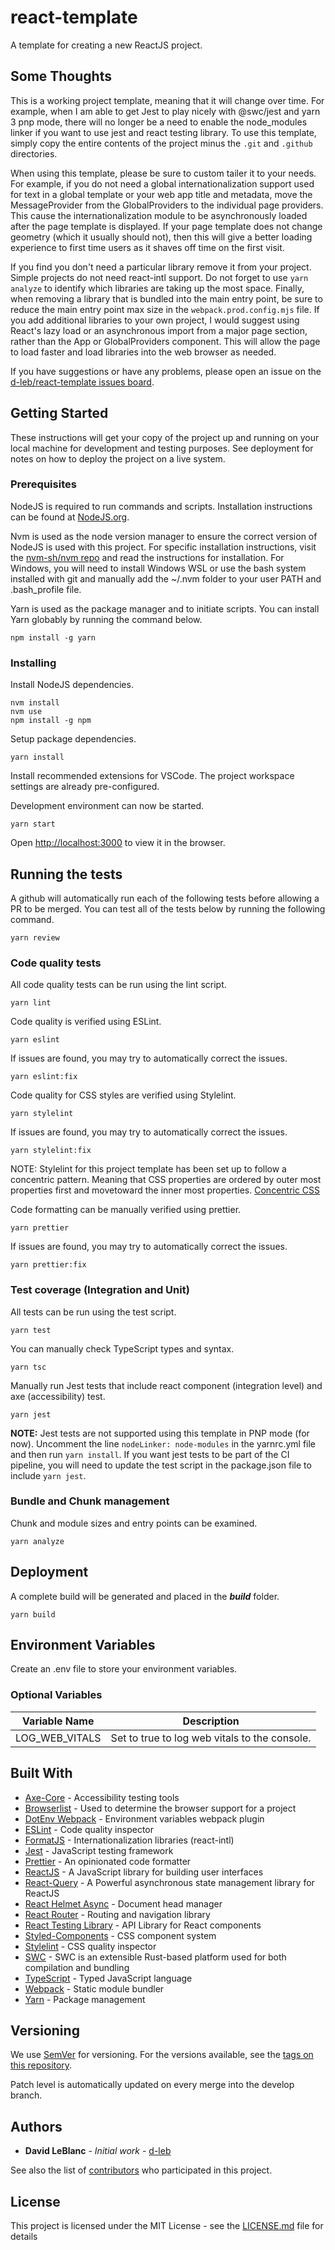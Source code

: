 # react-template

A template for creating a new ReactJS project.

## Some Thoughts

This is a working project template, meaning that it will change over time. For example, when I am able to get Jest to play nicely with @swc/jest and yarn 3 pnp mode, there will no longer be a need
to enable the node_modules linker if you want to use jest and react testing library. To use this template, simply copy the entire contents of the project minus the ```.git``` and ```.github```
directories.

When using this template, please be sure to custom tailer it to your needs. For example, if you do not need a global internationalization support used for text in a global template or your web app
title and metadata, move the MessageProvider from the GlobalProviders to the individual page providers. This cause the internationalization module to be asynchronously loaded after the page template
is displayed. If your page template does not change geometry (which it usually should not), then this will give a better loading experience to first time users as it shaves off time on the first
visit.

If you find you don't need a particular library remove it from your project. Simple projects do not need react-intl support. Do not forget to use ```yarn analyze``` to identify which libraries are
taking up the most space. Finally, when removing a library that is bundled into the main entry point, be sure to reduce the main entry point max size in the ```webpack.prod.config.mjs``` file. If
you add additional libraries to your own project, I would suggest using React's lazy load or an asynchronous import from a major page section, rather than the App or GlobalProviders component. This
will allow the page to load faster and load libraries into the web browser as needed.

If you have suggestions or have any problems, please open an issue on the [d-leb/react-template issues board](https://github.com/d-leb/react-template/issues).

## Getting Started

These instructions will get your copy of the project up and running on your local machine for development and testing purposes. See deployment for notes on how to deploy the project on a live system.

### Prerequisites

NodeJS is required to run commands and scripts. Installation instructions can be found at [NodeJS.org](https://nodejs.org/).

Nvm is used as the node version manager to ensure the correct version of NodeJS is used with this project. For specific installation instructions, visit the
[nvm-sh/nvm repo](https://github.com/nvm-sh/nvm) and read the instructions for installation. For Windows, you will need to install Windows WSL or use the bash system installed with git and manually
add the ~/.nvm folder to your user PATH and .bash_profile file.

Yarn is used as the package manager and to initiate scripts. You can install Yarn globably by running the command below.

```
npm install -g yarn
```

### Installing

Install NodeJS dependencies.

```
nvm install
nvm use
npm install -g npm
```

Setup package dependencies.

```
yarn install
```

Install recommended extensions for VSCode. The project workspace settings are already pre-configured.

Development environment can now be started.

```
yarn start
```

Open [http://localhost:3000](http://localhost:3000) to view it in the browser.

## Running the tests

A github will automatically run each of the following tests before allowing a PR to be merged. You can test all of the tests
below by running the following command.

```
yarn review
```

### Code quality tests

All code quality tests can be run using the lint script.

```
yarn lint
```

Code quality is verified using ESLint.

```
yarn eslint
```

If issues are found, you may try to automatically correct the issues.

```
yarn eslint:fix
```

Code quality for CSS styles are verified using Stylelint.

```
yarn stylelint
```

If issues are found, you may try to automatically correct the issues.

```
yarn stylelint:fix
```

NOTE: Stylelint for this project template has been set up to follow a concentric pattern. Meaning that CSS properties are ordered by outer most properties first and movetoward the inner most
properties. [Concentric CSS](https://rhodesmill.org/brandon/2011/concentric-css/)

Code formatting can be manually verified using prettier.

```
yarn prettier
```

If issues are found, you may try to automatically correct the issues.

```
yarn prettier:fix
```

### Test coverage (Integration and Unit)

All tests can be run using the test script.

```
yarn test
```

You can manually check TypeScript types and syntax.

```
yarn tsc
```

Manually run Jest tests that include react component (integration level) and axe (accessibility) test.

```
yarn jest
```

**NOTE:** Jest tests are not supported using this template in PNP mode (for now). Uncomment the line ```nodeLinker: node-modules``` in the yarnrc.yml file and then run ```yarn install```. If you
want jest tests to be part of the CI pipeline, you will need to update the test script in the package.json file to include ```yarn jest```.

### Bundle and Chunk management

Chunk and module sizes and entry points can be examined.

```
yarn analyze
```

## Deployment

A complete build will be generated and placed in the ***build*** folder.

```
yarn build
```

## Environment Variables

Create an .env file to store your environment variables.

### Optional Variables

| Variable Name | Description |
| --- | --- |
| LOG_WEB_VITALS | Set to true to log web vitals to the console. |

## Built With

- [Axe-Core](https://www.deque.com/axe/) - Accessibility testing tools
- [Browserlist](https://github.com/browserslist/browserslist) - Used to determine the browser support for a project
- [DotEnv Webpack](https://github.com/mrsteele/dotenv-webpack/) - Environment variables webpack plugin
- [ESLint](https://eslint.org/) - Code quality inspector
- [FormatJS](https://formatjs.io/) - Internationalization libraries (react-intl)
- [Jest](https://jestjs.io/) - JavaScript testing framework
- [Prettier](https://prettier.io/) - An opinionated code formatter
- [ReactJS](https://reactjs.org/) - A JavaScript library for building user interfaces
- [React-Query](https://tanstack.com/query) - A Powerful asynchronous state management library for ReactJS
- [React Helmet Async](https://github.com/staylor/react-helmet-async) - Document head manager
- [React Router](https://reactrouter.com/) - Routing and navigation library
- [React Testing Library](https://testing-library.com/docs/react-testing-library/intro) - API Library for React components
- [Styled-Components](https://styled-components.com/) - CSS component system
- [Stylelint](https://stylelint.io/) - CSS quality inspector
- [SWC](https://swc.rs/) - SWC is an extensible Rust-based platform used for both compilation and bundling
- [TypeScript](https://www.typescriptlang.org/) - Typed JavaScript language
- [Webpack](https://webpack.js.org/) - Static module bundler
- [Yarn](https://yarnpkg.com/) - Package management

## Versioning

We use [SemVer](http://semver.org/) for versioning. For the versions available, see the [tags on this repository](https://github.com/your/project/tags).

Patch level is automatically updated on every merge into the develop branch.

## Authors

- **David LeBlanc** - _Initial work_ - [d-leb](https://github.com/d-leb)

See also the list of [contributors](https://github.com/d-leb/react-template/graphs/contributors) who participated in this project.

## License

This project is licensed under the MIT License - see the [LICENSE.md](LICENSE.md) file for details
